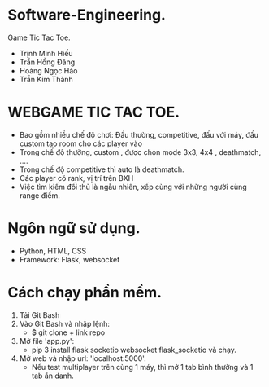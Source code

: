 # Software-Engineering.
Game Tic Tac Toe.
* Trịnh Minh Hiếu 
* Trần Hồng Đăng 
* Hoàng Ngọc Hào 
* Trần Kim Thành

# WEBGAME TIC TAC TOE.
* Bao gồm nhiều chế độ chơi: Đấu thường, competitive, đấu với máy, đấu custom tạo room cho các player vào
* Trong chế độ thường, custom , được chọn mode 3x3, 4x4 , deathmatch, ....
* Trong chế độ competitive thì auto là deathmatch.
* Các player có rank, vị trí trên BXH
* Việc tìm kiếm đối thủ là ngẫu nhiên, xếp cùng với những người cùng range điểm.

# Ngôn ngữ sử dụng.
* Python, HTML, CSS
* Framework: Flask, websocket

# Cách chạy phần mềm.
1. Tải Git Bash
2. Vào Git Bash và nhập lệnh:
   - $ git clone + link repo
3. Mở file 'app.py':
   - pip 3 install flask socketio websocket flask_socketio và chạy.
5. Mở web và nhập url: 'localhost:5000'.
   - Nếu test multiplayer trên cùng 1 máy, thì mở 1 tab bình thường và 1 tab ẩn danh.

